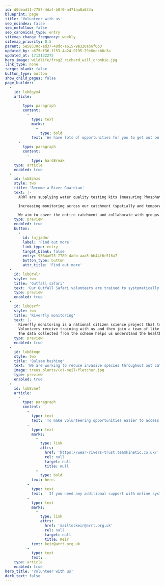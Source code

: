 ```yaml
---
id: d0dead11-7757-4da4-b8f0-a471aa8a633a
blueprint: page
title: 'Volunteer with us'
seo_noindex: false
seo_nofollow: false
seo_canonical_type: entry
sitemap_change_frequency: weekly
sitemap_priority: 0.5
parent: 5e58530c-ed37-48dc-a615-9a320ab6f0b3
updated_by: a675cf36-f153-4a24-9195-29b6eccb8c3a
updated_at: 1712132275
hero_image: wildlife/frog2_richard_will_crombie.jpg
link_type: none
target_blank: false
button_type: button
show_child_pages: false
page_builder:
  -
    id: lub8gyx4
    article:
      -
        type: paragraph
        content:
          -
            type: text
            marks:
              -
                type: bold
            text: 'We have lots of opportunities for you to get out on our rivers and help them to thrive. '
      -
        type: paragraph
        content:
          -
            type: hardBreak
    type: article
    enabled: true
  -
    id: lub8phzs
    style: two
    title: 'Become a River Guardian'
    text: |-
      ARRT are supplying water quality testing kits (measuring Phosphates, Turbidity, Total Dissolved Solids and Nitrates) and corresponding training to ARRT volunteers to create a continuous water quality testing cooperative.

      Increasing monitoring across our catchment (spatially and temporally), which currently has zero waterbodies achieving the acceptable standard met by the Water Framework Directive (WFD).

      We aim to cover the entire catchment and collaborate with groups and orgs who currently or previously collected water quality and river health data. The 'ARRT Water Quality Survey' looks at river characteristics, ecosystems, wildlife, and pollution alongside chemical readings, to provide a holistic view of river health at every site.
    type: preview
    enabled: true
    button:
      -
        id: lujjadnr
        label: 'Find out more'
        link_type: entry
        target_blank: false
        entry: 9364a075-7789-4adb-aaa5-bb44f6c516a7
        button_type: button
        attr_title: 'Find out more'
  -
    id: lub8rwlr
    style: two
    title: 'Outfall safari'
    text: 'Our Outfall Safari volunteers are trained to systematically survey the entire length of a river to identify and locate misconnected outfalls that are polluting our streams.'
    type: preview
    enabled: true
  -
    id: lub8srfr
    style: two
    title: 'Riverfly monitoring'
    text: |-
      Riverfly monitoring is a national citizen science project that trains volunteers to monitor Riverflies (aquatic invertebrates) as an indication of water quality.
      Volunteers receive training with us and then join a team of like-minded individuals to sample a local spot on the river each month.
      The data collected from the scheme helps us understand the health of our rivers, and highlights when there may be a more serious problem to address.
    type: preview
    enabled: true
  -
    id: lub8tmqn
    style: two
    title: 'Balsam bashing'
    text: 'We are working to reduce invasive species throughout out catchment. Throughout Spring and Summer, you can join us in bashing Himalayan Balsam.'
    image: trees_plants/(c)-neil-fletcher.jpg
    type: preview
    enabled: true
  -
    id: lub8vaef
    article:
      -
        type: paragraph
        content:
          -
            type: text
            text: 'To make volunteering opportunities easier to access and sign up to, we have set up a new online platform called Better Impact. Better Impact is a simple system that allows people to view and sign up for voluntary sessions and has some extra perks like logging your hours, working towards achievement badges, and connecting with people in your local community. We’ll be using Better Impact for all of our volunteering activities going forward to please register by clicking '
          -
            type: text
            marks:
              -
                type: link
                attrs:
                  href: 'https://wear-rivers-trust.teamkinetic.co.uk/'
                  rel: null
                  target: null
                  title: null
              -
                type: bold
            text: here.
          -
            type: text
            text: ' If you need any additional support with online systems and may not have regular access to a computer or smartphone so please contact '
          -
            type: text
            marks:
              -
                type: link
                attrs:
                  href: 'mailto:keir@arrt.org.uk'
                  rel: null
                  target: null
                  title: Keir
            text: keir@arrt.org.uk
          -
            type: text
            text: .
    type: article
    enabled: true
hero_title: 'Volunteer with us'
dark_text: false
---
```


